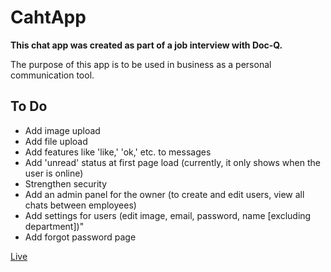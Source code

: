 # CahtApp

**This chat app was created as part of a job interview with Doc-Q.**

The purpose of this app is to be used in business as a personal communication tool.

## To Do

- Add image upload
- Add file upload
- Add features like 'like,' 'ok,' etc. to messages
- Add 'unread' status at first page load (currently, it only shows when the user is online)
- Strengthen security
- Add an admin panel for the owner (to create and edit users, view all chats between employees)
- Add settings for users (edit image, email, password, name [excluding department])"
- Add forgot password page

[Live](https://chatapp.mustafakenlic.dev)


